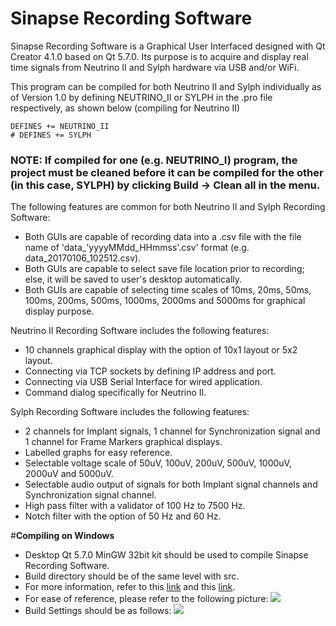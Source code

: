 # **Sinapse Recording Software**

Sinapse Recording Software is a Graphical User Interfaced designed with Qt Creator 4.1.0 based on Qt 5.7.0. 
Its purpose is to acquire and display real time signals from Neutrino II and Sylph hardware via USB and/or WiFi.

This program can be compiled for both Neutrino II and Sylph individually as of Version 1.0 
by defining NEUTRINO_II or SYLPH in the .pro file respectively, as shown below (compiling for Neutrino II)
```
DEFINES += NEUTRINO_II
# DEFINES += SYLPH
```
### NOTE: If compiled for one (e.g. NEUTRINO_I) program, the project must be cleaned before it can be compiled for the other (in this case, SYLPH) by clicking Build -> Clean all in the menu.

The following features are common for both Neutrino II and Sylph Recording Software:
- Both GUIs are capable of recording data into a .csv file with the file name of 'data_'yyyyMMdd_HHmmss'.csv' format (e.g. data_20170106_102512.csv).
- Both GUIs are capable to select save file location prior to recording; else, it will be saved to user's desktop automatically.
- Both GUIs are capable of selecting time scales of 10ms, 20ms, 50ms, 100ms, 200ms, 500ms, 1000ms, 2000ms and 5000ms for graphical display purpose.

Neutrino II Recording Software includes the following features:
- 10 channels graphical display with the option of 10x1 layout or 5x2 layout.
- Connecting via TCP sockets by defining IP address and port.
- Connecting via USB Serial Interface for wired application.
- Command dialog specifically for Neutrino II.

Sylph Recording Software includes the following features:
- 2 channels for Implant signals, 1 channel for Synchronization signal and 1 channel for Frame Markers graphical displays.
- Labelled graphs for easy reference.
- Selectable voltage scale of 50uV, 100uV, 200uV, 500uV, 1000uV, 2000uV and 5000uV.
- Selectable audio output of signals for both Implant signal channels and Synchronization signal channel.
- High pass filter with a validator of 100 Hz to 7500 Hz.
- Notch filter with the option of 50 Hz and 60 Hz.

#**Compiling on Windows**
- Desktop Qt 5.7.0 MinGW 32bit kit should be used to compile Sinapse Recording Software.
- Build directory should be of the same level with src.
- For more information, refer to this [link](http://doc.qt.io/qt-5/windows-support.html) and this [link](http://doc.qt.io/qt-5/windows-deployment.html).
- For ease of reference, please refer to the following picture:
![](https://cloud.githubusercontent.com/assets/19749458/21709617/578840e2-d41d-11e6-994d-b1a0833a9b35.png)
- Build Settings should be as follows:
![](https://cloud.githubusercontent.com/assets/19749458/21709673/eba4f0b8-d41d-11e6-89c4-8335f6bbe237.png)
